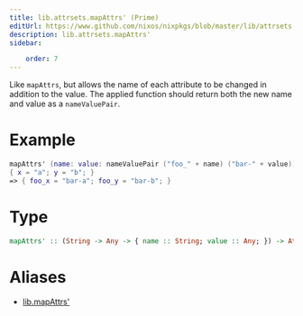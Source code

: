 ```yaml
---
title: lib.attrsets.mapAttrs' (Prime)
editUrl: https://www.github.com/nixos/nixpkgs/blob/master/lib/attrsets.nix#L652C5
description: lib.attrsets.mapAttrs'
sidebar:

    order: 7
---
```


Like `mapAttrs`, but allows the name of each attribute to be
changed in addition to the value.  The applied function should
return both the new name and value as a `nameValuePair`.

# Example

```nix
mapAttrs' (name: value: nameValuePair ("foo_" + name) ("bar-" + value))
{ x = "a"; y = "b"; }
=> { foo_x = "bar-a"; foo_y = "bar-b"; }
```

# Type

```haskell
mapAttrs' :: (String -> Any -> { name :: String; value :: Any; }) -> AttrSet -> AttrSet
```


# Aliases

- [lib.mapAttrs'](reference/lib/lib-mapAttrs' (Prime))


